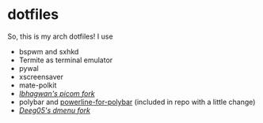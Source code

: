 # dotfiles
So, this is my arch dotfiles!
I use
* bspwm and sxhkd
* Termite as terminal emulator
* pywal
* xscreensaver
* mate-polkit
* *[Ibhagwan's picom fork](https://github.com/ibhagwan/picom)*
* polybar and [powerline-for-polybar](https://github.com/bacara/powerline-for-polybar) (included in repo with a little change)
* *[Deeg05's dmenu fork](https://github.com/deeg05/dmenu)*
